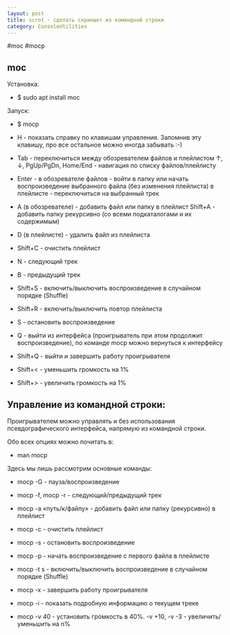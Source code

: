 ```yaml
---
layout: post
title: scrot - сделать скриншот из командной строки
category: ConsoleUtilities
---
```


#moc #mocp

## moc

Установка:

- $ sudo apt install moc

Запуск:

- $ mocp

- H - показать справку по клавишам управления. Запомнив эту клавишу, про все остальное можно иногда забывать :-)

- Tab - переключиться между обозревателем файлов и плейлистом
↑, ↓, PgUp/PgDn, Home/End - навигация по списку файлов/плейлисту

- Enter - 
в обозревателе файлов - войти в папку или начать воспроизведение выбранного файла (без изменения плейлиста)
в плейлисте - переключиться на выбранный трек

- A (в обозревателе) - добавить файл или папку в плейлист
Shift+A - добавить папку рекурсивно (со всеми подкаталогами и их содержимым)

- D (в плейлисте) - удалить файл из плейлиста

- Shift+C - очистить плейлист

- N - следующий трек

- B - предыдущий трек

- Shift+S - включить/выключить воспроизведение в случайном порядке (Shuffle)

- Shift+R - включить/выключить повтор плейлиста

- S - остановить воспроизведение

- Q - выйти из интерфейса (проигрыватель при этом продолжит воспроизведение), по команде mocp можно вернуться к интерфейсу

- Shift+Q - выйти и завершить работу проигрывателя

- Shift+< - уменьшить громкость на 1%

- Shift+> - увеличить громкость на 1%

## Управление из командной строки:

Проигрывателем можно управлять и без использования псевдографического интерфейса, напрямую из командной строки. 

Обо всех опциях можно почитать в:

- man mocp

Здесь мы лишь рассмотрим основные команды:

- mocp -G - пауза/воспроизведение

- mocp -f, mocp -r - следующий/предыдущий трек

- mocp -a «путь/к/файлу» - добавить файл или папку (рекурсивно) в плейлист

- mocp -c - очистить плейлист

- mocp -s - остановить воспроизведение

- mocp -p - начать воспроизведение с первого файла в плейлисте

- mocp -t s - включить/выключить воспроизведение в случайном порядке (Shuffle)

- mocp -x - завершить работу проигрывателя

- mocp -i - показать подробную информацию о текущем треке

- mocp -v 40 - установить громкость в 40%. -v +10, -v -3 - увеличить/уменьшить на n%